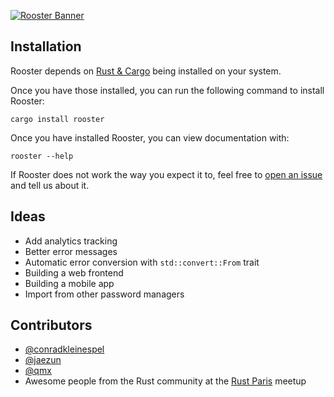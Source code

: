 [![Rooster Banner](http://conradk.com/rooster/images/rooster-banner.png)](http://conradk.com/rooster/)

## Installation

Rooster depends on [Rust & Cargo](https://www.rust-lang.org/downloads.html) being installed on your system.

Once you have those installed, you can run the following command to install Rooster:
```shell
cargo install rooster
```

Once you have installed Rooster, you can view documentation with:
```shell
rooster --help
```

If Rooster does not work the way you expect it to, feel free to
[open an issue](https://github.com/conradkleinespel/rooster/issues/new) and tell us about it.

## Ideas

- Add analytics tracking
- Better error messages
- Automatic error conversion with `std::convert::From` trait
- Building a web frontend
- Building a mobile app
- Import from other password managers

## Contributors

- [@conradkleinespel](https://github.com/conradkleinespel)
- [@jaezun](https://github.com/jaezun)
- [@qmx](https://github.com/qmx)
- Awesome people from the Rust community at the [Rust Paris](http://www.meetup.com/Rust-Paris/) meetup

